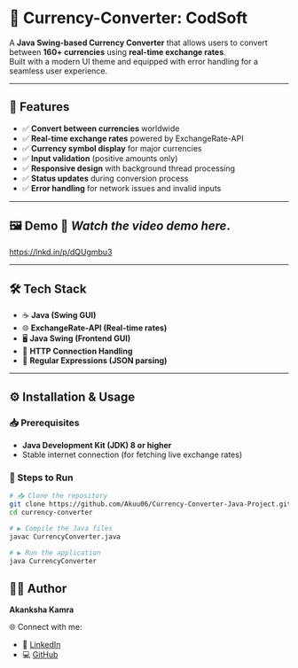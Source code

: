 # 💱 Currency-Converter: CodSoft

A **Java Swing-based Currency Converter** that allows users to convert between **160+ currencies** using **real-time exchange rates**.  
Built with a modern UI theme and equipped with error handling for a seamless user experience.  

---

## 🚀 Features  
- ✅ **Convert between currencies** worldwide  
- ✅ **Real-time exchange rates** powered by ExchangeRate-API  
- ✅ **Currency symbol display** for major currencies  
- ✅ **Input validation** (positive amounts only)  
- ✅ **Responsive design** with background thread processing  
- ✅ **Status updates** during conversion process  
- ✅ **Error handling** for network issues and invalid inputs  

---

## 🖼️ Demo 🎥 *Watch the video demo here*.
https://lnkd.in/p/dQUgmbu3

---

## 🛠️ Tech Stack  
- ☕ **Java (Swing GUI)**  
- 🌐 **ExchangeRate-API (Real-time rates)**  
- 🖥️ **Java Swing (Frontend GUI)**  
- 📂 **HTTP Connection Handling**  
- 📝 **Regular Expressions (JSON parsing)**  

---

## ⚙️ Installation & Usage  

### 📥 Prerequisites  
- **Java Development Kit (JDK) 8 or higher**  
- Stable internet connection (for fetching live exchange rates)  

### 🚀 Steps to Run  

```bash
# 📥 Clone the repository
git clone https://github.com/Akuu06/Currency-Converter-Java-Project.git
cd currency-converter

# ▶️ Compile the Java files
javac CurrencyConverter.java

# ▶️ Run the application
java CurrencyConverter

```
## 👨‍💻 Author  
**Akanksha Kamra**  

🌐 Connect with me:  
- 🔗 [LinkedIn](https://www.linkedin.com/in/akanksha-kamra)  
- 💻 [GitHub](https://github.com/Akuu06)  
